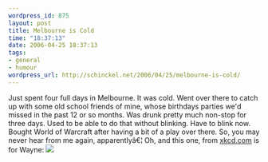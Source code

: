 ```yaml
--- 
wordpress_id: 875
layout: post
title: Melbourne is Cold
time: "18:37:13"
date: 2006-04-25 18:37:13
tags: 
- general
- humour
wordpress_url: http://schinckel.net/2006/04/25/melbourne-is-cold/
---
```

Just spent four full days in Melbourne. It was cold. Went over there to catch up with some old school friends of mine, whose birthdays parties we'd missed in the past 12 or so months. Was drunk pretty much non-stop for three days. Used to be able to do that without blinking. Have to blink now. Bought World of Warcraft after having a bit of a play over there. So, you may never hear from me again, apparentlyâ€¦ Oh, and this one, from [xkcd.com][1] is for Wayne: ![][2]

   [1]: http://xkcd.com/c91.html
   [2]: /images/pwned.png

